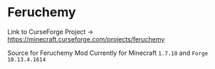 # Feruchemy
Link to CurseForge Project -> https://minecraft.curseforge.com/projects/feruchemy 

Source for Feruchemy Mod
Currently for Minecraft ```1.7.10``` and ```Forge 10.13.4.1614```
